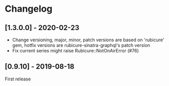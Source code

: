 Changelog
=========

## [1.3.0.0] - 2020-02-23

* Change versioning, major, minor, patch versions  are based on 'rubicure' gem, hotfix versions are rubicure-sinatra-graphql's patch version
* Fix current series might raise Rubicure::NotOnAirError (#76)

## [0.9.10] - 2019-08-18

First release
